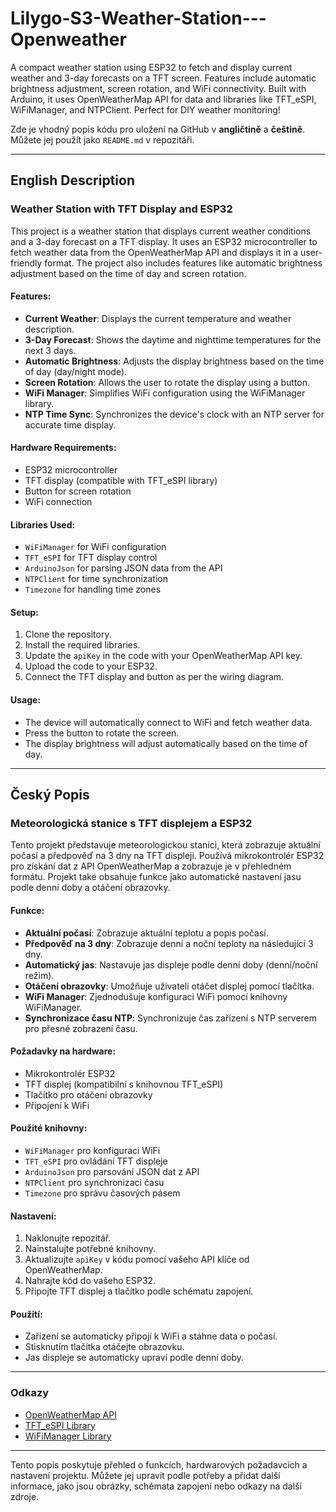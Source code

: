 # Lilygo-S3-Weather-Station---Openweather
A compact weather station using ESP32 to fetch and display current weather and 3-day forecasts on a TFT screen. Features include automatic brightness adjustment, screen rotation, and WiFi connectivity. Built with Arduino, it uses OpenWeatherMap API for data and libraries like TFT_eSPI, WiFiManager, and NTPClient. Perfect for DIY weather monitoring!

Zde je vhodný popis kódu pro uložení na GitHub v **angličtině** a **češtině**. Můžete jej použít jako `README.md` v repozitáři.

---

## English Description

### Weather Station with TFT Display and ESP32

This project is a weather station that displays current weather conditions and a 3-day forecast on a TFT display. It uses an ESP32 microcontroller to fetch weather data from the OpenWeatherMap API and displays it in a user-friendly format. The project also includes features like automatic brightness adjustment based on the time of day and screen rotation.

#### Features:
- **Current Weather**: Displays the current temperature and weather description.
- **3-Day Forecast**: Shows the daytime and nighttime temperatures for the next 3 days.
- **Automatic Brightness**: Adjusts the display brightness based on the time of day (day/night mode).
- **Screen Rotation**: Allows the user to rotate the display using a button.
- **WiFi Manager**: Simplifies WiFi configuration using the WiFiManager library.
- **NTP Time Sync**: Synchronizes the device's clock with an NTP server for accurate time display.

#### Hardware Requirements:
- ESP32 microcontroller
- TFT display (compatible with TFT_eSPI library)
- Button for screen rotation
- WiFi connection

#### Libraries Used:
- `WiFiManager` for WiFi configuration
- `TFT_eSPI` for TFT display control
- `ArduinoJson` for parsing JSON data from the API
- `NTPClient` for time synchronization
- `Timezone` for handling time zones

#### Setup:
1. Clone the repository.
2. Install the required libraries.
3. Update the `apiKey` in the code with your OpenWeatherMap API key.
4. Upload the code to your ESP32.
5. Connect the TFT display and button as per the wiring diagram.

#### Usage:
- The device will automatically connect to WiFi and fetch weather data.
- Press the button to rotate the screen.
- The display brightness will adjust automatically based on the time of day.

---

## Český Popis

### Meteorologická stanice s TFT displejem a ESP32

Tento projekt představuje meteorologickou stanici, která zobrazuje aktuální počasí a předpověď na 3 dny na TFT displeji. Používá mikrokontrolér ESP32 pro získání dat z API OpenWeatherMap a zobrazuje je v přehledném formátu. Projekt také obsahuje funkce jako automatické nastavení jasu podle denní doby a otáčení obrazovky.

#### Funkce:
- **Aktuální počasí**: Zobrazuje aktuální teplotu a popis počasí.
- **Předpověď na 3 dny**: Zobrazuje denní a noční teploty na následující 3 dny.
- **Automatický jas**: Nastavuje jas displeje podle denní doby (denní/noční režim).
- **Otáčení obrazovky**: Umožňuje uživateli otáčet displej pomocí tlačítka.
- **WiFi Manager**: Zjednodušuje konfiguraci WiFi pomocí knihovny WiFiManager.
- **Synchronizace času NTP**: Synchronizuje čas zařízení s NTP serverem pro přesné zobrazení času.

#### Požadavky na hardware:
- Mikrokontrolér ESP32
- TFT displej (kompatibilní s knihovnou TFT_eSPI)
- Tlačítko pro otáčení obrazovky
- Připojení k WiFi

#### Použité knihovny:
- `WiFiManager` pro konfiguraci WiFi
- `TFT_eSPI` pro ovládání TFT displeje
- `ArduinoJson` pro parsování JSON dat z API
- `NTPClient` pro synchronizaci času
- `Timezone` pro správu časových pásem

#### Nastavení:
1. Naklonujte repozitář.
2. Nainstalujte potřebné knihovny.
3. Aktualizujte `apiKey` v kódu pomocí vašeho API klíče od OpenWeatherMap.
4. Nahrajte kód do vašeho ESP32.
5. Připojte TFT displej a tlačítko podle schématu zapojení.

#### Použití:
- Zařízení se automaticky připojí k WiFi a stáhne data o počasí.
- Stisknutím tlačítka otáčejte obrazovku.
- Jas displeje se automaticky upraví podle denní doby.

---

### Odkazy
- [OpenWeatherMap API](https://openweathermap.org/api)
- [TFT_eSPI Library](https://github.com/Bodmer/TFT_eSPI)
- [WiFiManager Library](https://github.com/tzapu/WiFiManager)

---

Tento popis poskytuje přehled o funkcích, hardwarových požadavcích a nastavení projektu. Můžete jej upravit podle potřeby a přidat další informace, jako jsou obrázky, schémata zapojení nebo odkazy na další zdroje.
